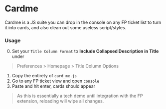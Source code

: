 # Cardme

Cardme is a JS suite you can drop in the console on any FP ticket list to turn it into cards, and also clean out some useless script/styles.

### Usage

0. Set your `Title Column Format` to **Include Collapsed Description in Title** under

> Preferences > Homepage > Title Column Options

1. Copy the entirety of `card_me.js`
2. Go to any FP ticket view and open `console`
3. Paste and hit enter, cards should appear

>As this is essentially a tech demo until integration with the FP extension, reloading will wipe all changes.

